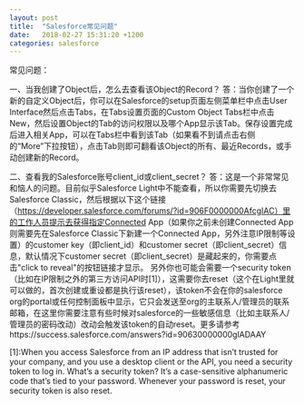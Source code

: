 ```yaml
---
layout: post
title:  "Salesforce常见问题"
date:   2018-02-27 15:31:20 +1200
categories: salesforce
---
```

常见问题：

一、当我创建了Object后，怎么去查看该Object的Record？
    答：当你创建了一个新的自定义Object后，你可以在Salesforce的setup页面左侧菜单栏中点击User Interface然后点击Tabs，在Tabs设置页面的Custom Object Tabs栏中点击New，然后设置Object的Tab的访问权限以及哪个App显示该Tab。保存设置完成后进入相关App，可以在Tabs栏中看到该Tab（如果看不到请点击右侧的“More”下拉按钮），点击Tab则即可翻看该Object的所有、最近Records，或手动创建新的Record。

二、查看我的Salesforce账号client_id或client_secret？
    答：这是一个非常常见和恼人的问题。目前似乎Salesforce Light中不能查看，所以你需要先切换去Salesforce Classic，然后根据以下这个链接（https://developer.salesforce.com/forums/?id=906F0000000AfcgIAC）里的工作人员提示去获得指定Connected App（如果你之前未创建Connected App则需要先在Salesforce Classic下新建一个Connected App，另外注意IP限制等设置）的customer key（即client_id）和customer secret（即client_secret）信息，默认情况下customer secret（即client_secret）是藏起来的，你需要点击"click to reveal"的按钮链接才显示。
    另外你也可能会需要一个security token（比如在IP限制之外的第三方访问API时[1]），这需要你去reset（这个在Light里就可以做的，首次创建或重设都是执行该reset），该token不会在你的salesforce org的portal或任何控制面板中显示，它只会发送至org的主联系人/管理员的联系邮箱，在这里你需要注意有些时候对salesforce的一些敏感信息（比如主联系人/管理员的密码改动）改动会触发该token的自动reset。更多请参考https://success.salesforce.com/answers?id=90630000000glADAAY



[1]:When you access Salesforce from an IP address that isn’t trusted for your company, and you use a desktop client or the API, you need a security token to log in. What’s a security token? It’s a case-sensitive alphanumeric code that’s tied to your password. Whenever your password is reset, your security token is also reset.
